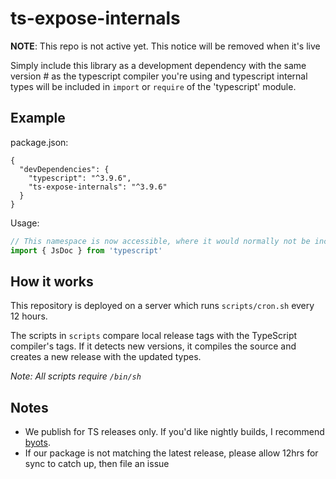 # ts-expose-internals

**NOTE**: This repo is not active yet. This notice will be removed when it's live

Simply include this library as a development dependency with the same version # as the typescript compiler you're using
and typescript internal types will be included in `import` or `require` of the 'typescript' module.

## Example

package.json:
```jsonc
{
  "devDependencies": {
    "typescript": "^3.9.6",
    "ts-expose-internals": "^3.9.6"
  }
}
```

Usage:
```ts
// This namespace is now accessible, where it would normally not be included, as it is flagged @internal
import { JsDoc } from 'typescript'
```

## How it works

This repository is deployed on a server which runs `scripts/cron.sh` every 12 hours.

The scripts in `scripts` compare local release tags with the TypeScript compiler's tags. If it detects new versions,
it compiles the source and creates a new release with the updated types.

_Note: All scripts require `/bin/sh`_

## Notes

- We publish for TS releases only. If you'd like nightly builds, I recommend [byots](https://github.com/basarat/byots).
- If our package is not matching the latest release, please allow 12hrs for sync to catch up, then file an issue